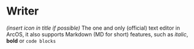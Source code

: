 # Writer
*(insert icon in title if possible)*
The one and only (official) text editor in ArcOS, it also supports Markdown (MD for short) features, such as *italic*, **bold** or ```code blocks```
